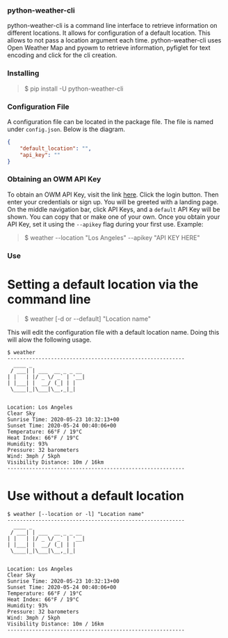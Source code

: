 ### python-weather-cli

python-weather-cli is a command line interface to retrieve information on different locations. It allows for configuration of a default location. This allows to not pass a location argument each time. python-weather-cli uses Open Weather Map and pyowm to retrieve information, pyfiglet for text encoding and click for the cli creation.

### Installing

> $ pip install -U python-weather-cli

### Configuration File

A configuration file can be located in the package file. The file is named under `config.json`. Below is the diagram.

```json
{
    "default_location": "",
    "api_key": ""
}
```

### Obtaining an OWM API Key

To obtain an OWM API Key, visit the link [here](https://openweathermap.org/). Click the login button. Then enter your credentials or sign up. You will be greeted with a landing page. On the middle navigation bar, click API Keys, and a `default` API Key will be shown. You can copy that or make one of your own. Once you obtain your API Key, set it using the `--apikey` flag during your first use. Example:

> $ weather --location "Los Angeles" --apikey "API KEY HERE"

### Use

# Setting a default location via the command line

> $ weather [-d or --default] "Location name"

This will edit the configuration file with a default location name. Doing this will alow the following usage.

```
$ weather
---------------------------------------------------------
  ____ _
 / ___| | ___  __ _ _ __
| |   | |/ _ \/ _` | '__|
| |___| |  __/ (_| | |
 \____|_|\___|\__,_|_|


Location: Los Angeles
Clear Sky
Sunrise Time: 2020-05-23 10:32:13+00
Sunset Time: 2020-05-24 00:40:06+00
Temperature: 66°F / 19°C
Heat Index: 66°F / 19°C
Humidity: 93%
Pressure: 32 barometers
Wind: 3mph / 5kph
Visibility Distance: 10m / 16km
---------------------------------------------------------
```

# Use without a default location

```
$ weather [--location or -l] "Location name"
---------------------------------------------------------
  ____ _
 / ___| | ___  __ _ _ __
| |   | |/ _ \/ _` | '__|
| |___| |  __/ (_| | |
 \____|_|\___|\__,_|_|


Location: Los Angeles
Clear Sky
Sunrise Time: 2020-05-23 10:32:13+00
Sunset Time: 2020-05-24 00:40:06+00
Temperature: 66°F / 19°C
Heat Index: 66°F / 19°C
Humidity: 93%
Pressure: 32 barometers
Wind: 3mph / 5kph
Visibility Distance: 10m / 16km
---------------------------------------------------------
```